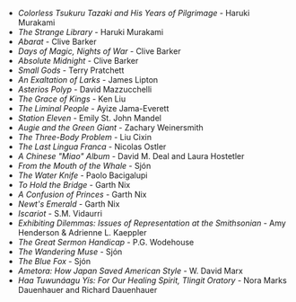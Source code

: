 * _Colorless Tsukuru Tazaki and His Years of Pilgrimage_ - Haruki Murakami
* _The Strange Library_ - Haruki Murakami
* _Abarat_ - Clive Barker
* _Days of Magic, Nights of War_ - Clive Barker
* _Absolute Midnight_ - Clive Barker
* _Small Gods_ - Terry Pratchett
* _An Exaltation of Larks_ - James Lipton
* _Asterios Polyp_ - David Mazzucchelli
* _The Grace of Kings_ - Ken Liu
* _The Liminal People_ - Ayize Jama-Everett
* _Station Eleven_ - Emily St. John Mandel
* _Augie and the Green Giant_ - Zachary Weinersmith
* _The Three-Body Problem_ - Liu Cixin
* _The Last Lingua Franca_ - Nicolas Ostler
* _A Chinese "Miao" Album_ - David M. Deal and Laura Hostetler
* _From the Mouth of the Whale_ - Sjón
* _The Water Knife_ - Paolo Bacigalupi
* _To Hold the Bridge_ - Garth Nix
* _A Confusion of Princes_ - Garth Nix
* _Newt's Emerald_ - Garth Nix
* _Iscariot_ - S.M. Vidaurri
* _Exhibiting Dilemmas: Issues of Representation at the Smithsonian_ - Amy Henderson & Adrienne L. Kaeppler
* _The Great Sermon Handicap_ - P.G. Wodehouse
* _The Wandering Muse_ - Sjón
* _The Blue Fox_ - Sjón
* _Ametora: How Japan Saved American Style_ - W. David Marx
* _Haa Tuwunáagu Yís: For Our Healing Spirit, Tlingit Oratory_ - Nora Marks Dauenhauer and Richard Dauenhauer 